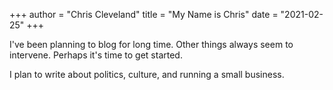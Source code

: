 +++
author = "Chris Cleveland"
title = "My Name is Chris"
date = "2021-02-25"
+++

I've been planning to blog for long time. Other things always seem to intervene. Perhaps it's time to get started.

I plan to write about politics, culture, and running a small business.





